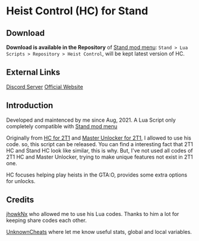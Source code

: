 # Heist Control (HC) for Stand


## Download

**Download is available in the Repository** of [Stand mod menu](https://stand.gg): `Stand > Lua Scripts > Repository > Heist Control`, will be kept latest version of HC.

## External Links

[Discord Server](https://icedoomfist.com/Link/HC_Discord)   [Official Website](https://icedoomfist.com/Stand_Heist_Control)


## Introduction

Developed and maintenced by me since Aug, 2021.
A Lua Script only completely compatible with [Stand mod menu](https://stand.gg)

Originally from [HC for 2T1](https://github.com/jhowkNx/Heist-Control-v2) and [Master Unlocker for 2T1](https://github.com/jhowkNx/Master-Unlocker), I allowed to use his code. so, this script can be released. You can find a interesting fact that 2T1 HC and Stand HC look like similar, this is why.
But, I've not used all codes of 2T1 HC and Master Unlocker, trying to make unique features not exist in 2T1 one.

HC focuses helping play heists in the GTA:O, provides some extra options for unlocks.


## Credits

[jhowkNx](https://github.com/jhowkNx/) who allowed me to use his Lua codes. Thanks to him a lot for keeping share codes each other.

[UnknownCheats](https://www.unknowncheats.me/forum/grand-theft-auto-v) where let me know useful stats, global and local variables.
